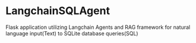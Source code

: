 # LangchainSQLAgent
Flask application utilizing Langchain Agents and  RAG framework for natural language input(Text) to SQLite database queries(SQL)
